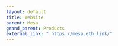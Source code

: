 ```yaml
---
layout: default
title: Website
parent: Mesa
grand_parent: Products
external_link: " https://mesa.eth.link/"
---
```


